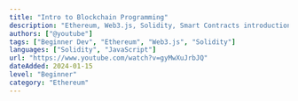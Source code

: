 ```yaml
---
title: "Intro to Blockchain Programming"
description: "Ethereum, Web3.js, Solidity, Smart Contracts introduction"
authors: ["@youtube"]
tags: ["Beginner Dev", "Ethereum", "Web3.js", "Solidity"]
languages: ["Solidity", "JavaScript"]
url: "https://www.youtube.com/watch?v=gyMwXuJrbJQ"
dateAdded: 2024-01-15
level: "Beginner"
category: "Ethereum"
---
```

